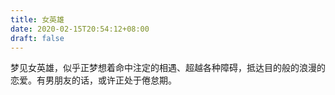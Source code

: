 ```yaml
---
title: 女英雄
date: 2020-02-15T20:54:12+08:00
draft: false
---
```


梦见女英雄，似乎正梦想着命中注定的相遇、超越各种障碍，抵达目的般的浪漫的恋爱。有男朋友的话，或许正处于倦怠期。